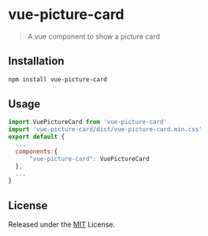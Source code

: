 # vue-picture-card

> A vue component to show a picture card

## Installation
``` bash
npm install vue-picture-card
```

## Usage
``` javascript
import VuePictureCard from 'vue-picture-card'
import 'vue-picture-card/dist/vue-picture-card.min.css'
export default {
  ...
  components:{
      "vue-picture-card": VuePictureCard
  },
  ...
}
```

## License
Released under the [MIT](https://kujohnln.mit-license.org) License.
